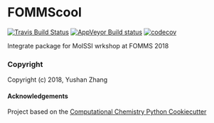 FOMMScool
==============================
[//]: # (Badges)
[![Travis Build Status](https://travis-ci.org/REPLACE_WITH_OWNER_ACCOUNT/FOMMScool.png)](https://travis-ci.org/REPLACE_WITH_OWNER_ACCOUNT/FOMMScool)
[![AppVeyor Build status](https://ci.appveyor.com/api/projects/status/REPLACE_WITH_APPVEYOR_LINK/branch/master?svg=true)](https://ci.appveyor.com/project/REPLACE_WITH_OWNER_ACCOUNT/FOMMScool/branch/master)
[![codecov](https://codecov.io/gh/REPLACE_WITH_OWNER_ACCOUNT/FOMMScool/branch/master/graph/badge.svg)](https://codecov.io/gh/REPLACE_WITH_OWNER_ACCOUNT/FOMMScool/branch/master)

Integrate package for MolSSI wrkshop at FOMMS 2018

### Copyright

Copyright (c) 2018, Yushan Zhang


#### Acknowledgements
 
Project based on the 
[Computational Chemistry Python Cookiecutter](https://github.com/choderalab/cookiecutter-python-comp-chem)
